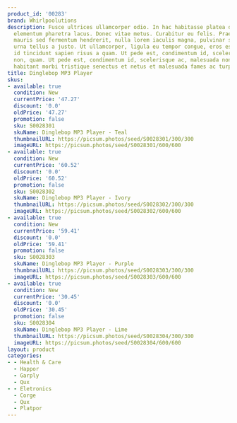```yaml
---
product_id: '00283'
brand: Whirlpoolutions
description: Fusce ultrices ullamcorper odio. In hac habitasse platea dictumst. Quisque
  elementum pharetra lacus. Donec vitae metus. Curabitur eu felis. Praesent pretium,
  mauris sed fermentum hendrerit, nulla lorem iaculis magna, pulvinar scelerisque
  urna tellus a justo. Ut ullamcorper, ligula eu tempor congue, eros est euismod turpis,
  id tincidunt sapien risus a quam. Ut pede est, condimentum id, scelerisque ac, malesuada
  non, quam. Ut pede est, condimentum id, scelerisque ac, malesuada non, quam. Pellentesque
  habitant morbi tristique senectus et netus et malesuada fames ac turpis egestas.
title: Dinglebop MP3 Player
skus:
- available: true
  condition: New
  currentPrice: '47.27'
  discount: '0.0'
  oldPrice: '47.27'
  promotion: false
  sku: S0028301
  skuName: Dinglebop MP3 Player - Teal
  thumbnailURL: https://picsum.photos/seed/S0028301/300/300
  imageURL: https://picsum.photos/seed/S0028301/600/600
- available: true
  condition: New
  currentPrice: '60.52'
  discount: '0.0'
  oldPrice: '60.52'
  promotion: false
  sku: S0028302
  skuName: Dinglebop MP3 Player - Ivory
  thumbnailURL: https://picsum.photos/seed/S0028302/300/300
  imageURL: https://picsum.photos/seed/S0028302/600/600
- available: true
  condition: New
  currentPrice: '59.41'
  discount: '0.0'
  oldPrice: '59.41'
  promotion: false
  sku: S0028303
  skuName: Dinglebop MP3 Player - Purple
  thumbnailURL: https://picsum.photos/seed/S0028303/300/300
  imageURL: https://picsum.photos/seed/S0028303/600/600
- available: true
  condition: New
  currentPrice: '30.45'
  discount: '0.0'
  oldPrice: '30.45'
  promotion: false
  sku: S0028304
  skuName: Dinglebop MP3 Player - Lime
  thumbnailURL: https://picsum.photos/seed/S0028304/300/300
  imageURL: https://picsum.photos/seed/S0028304/600/600
layout: product
categories:
- - Health & Care
  - Happor
  - Garply
  - Qux
- - Eletronics
  - Corge
  - Qux
  - Platpor
---
```

